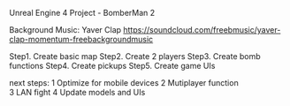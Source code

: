 Unreal Engine 4 Project - BomberMan 2



Background Music:
Yaver Clap
https://soundcloud.com/freebmusic/yaver-clap-momentum-freebackgroundmusic




Step1. Create basic map
Step2. Create 2 players
Step3. Create bomb functions
Step4. Create pickups
Step5. Create game UIs


next steps:  1 Optimize for mobile devices 
			 2 Mutiplayer function			
			 3 LAN fight
			 4 Update models and UIs